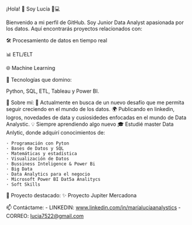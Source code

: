 ¡Hola! 👋 Soy Lucía 🧠💻

Bienvenido a mi perfil de GitHub. Soy Junior Data Analyst apasionada por los datos. Aquí encontrarás proyectos relacionados con:



🛠️ Procesamiento de datos en tiempo real

📊 ETL/ELT

🌐 Machine Learning

🚀 Tecnologías que domino:

Python, SQL, ETL, Tableau y Power BI.  


🌟 Sobre mí:
🎯 Actualmente en busca de un nuevo desafío que me permita seguir creciendo en el mundo de los datos.
🌍 Publicando en linkedin, logros, novedades de data y cusiosidedes enfocadas en el mundo de Data Analystic.
💡 Siempre aprendiendo algo nuevo
🎓 Estudié master Data Anlytic, donde adquirí conocimientos de:

    · Programación con Pyton
    · Bases de Datos y SQL
    · Matemáticas y estadística
    · Visualización de Datos
    · Bussiness Inteligence & Power Bi
    · Big Data
    · Data Analytics para el negocio
    · Microsoft Power BI Dat5a Analitycs
    · Soft Skills

🎨 Proyecto destacado:
✨ Proyecto Jupiter Mercadona

📫 Contáctame: 
    - LINKEDIN: www.linkedin.com/in/maríalucíaanalystics
    - CORREO: lucia7522@gmail.com
            
